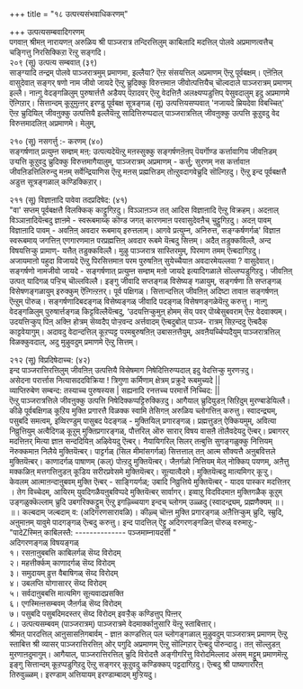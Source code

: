 +++
title = "१८ उत्पत्त्यसंभवाधिकरणम्"

+++
उत्पत्यसम्बवादिगरणम्  
पगवाऩ् श्रीमऩ् नारायणऩ् अरुळिय श्री पाञ्जरात्र तन्दिरत्तिलुम् काबिलादि मदत्तिल् पोलवे अप्रमाणत्वत्तैच् चङ्गित्तु निरसिक्किऱा रॆऩ्ऱु सङ्गदि।  
२०९ (सू) उत्पत्य सम्बवात् (३९)  
साङ्ग्यादि तन्द्रम् पोलवे पाञ्जरात्रमुम् प्रमाणमा, इल्लैया? ऎऩ्ऱ संसयत्तिल् अप्रमाणम् ऎऩ्ऱु पूर्वबक्षम्। एऩॆऩिल् वासुदेवात् सङ्गर् षणो नाम जीवो जायदे ऎऩ्ऱु च्रुदिक्कु विरुत्तमाऩ जीवोत्पत्तियैच् चॊल्वदाले पाञ्जरात्रम् प्रमाणम् इल्लै। नाऩ्गु वेदङ्गळिलुम् पुरुषार्त्तत्तै अडैयप् पॆऱादवर् ऎऩ्ऱु वेदत्तिऩै अलक्ष्यप्पडुत्तिप् पेसुवदालुम् इदु अप्रमाणमे ऎऩ्गिऱार्। सित्तान्दम् कूऱुमुऩ्ऩर् इरण्डु पूर्वबक्ष सूत्रङ्गळ् (सू) उत्पत्तियसप्पवात् 'नजायदे म्रियदेवा विबच्चित्' ऎऩ्ऱ च्रुदियिल् जीवऩुक्कु उत्पत्तियै इल्लैयॆऩ्ऱु सादित्तिरुप्पदाल् पाञ्जरात्रत्तिल् जीवऩुक्कु उत्पत्ति कूऱुवदु वेद विरुत्तमादलिऩ् अप्रमाणमे। मेलुम्,

२१० (सू) नसगर्त्तु :- करणम् (४०)  
सङ्गर्षणात् प्रत्युम्ऩ सम्ज्ञम् मऩ्: उत्पत्यदेयॆऩ्ऱु मऩस्सुक्कु सङ्गर्षणऩॆऩप् पॆयर्गॊण्ड कर्त्तावागिय जीवऩिडम् उऱ्पत्ति कूऱुवदु च्रुदिक्कु विरुत्तमागैयालुम्, पाञ्जरात्रम् अप्रमाणम् - कर्त्तु; सुरणम् नस कर्त्तावाऩ जीवऩिडत्तिलिरुन्दु मऩम् सर्वेन्द्रियाणिस ऎऩ्ऱु मऩस् प्रह्मत्तिडम् तोऩ्ऱुवदागवेच्रुदि सॊल्गिऱदु। ऎऩ्ऱु इन्द पूर्वबक्षत्तै अडुत्त सूत्रङ्गळाल् कण्डिक्किऱार्।

२११ (सू) विज्ञाऩादि पावेवा तदप्रदिषेद: (४१)  
"वा' सप्तम् पूर्वबक्षत्तै विलक्किक् काट्टुगिऱदु। विञ्ञाऩञ्ज तत् आदिस विज्ञाऩादि ऎऩ्ऱु विक्रहम्। अदऩाल् विञ्ञाऩादियॆऩ्बदु ज्ञाऩमे - स्वरूबमाय्क् कॊण्ड जगत् कारणमाऩ परवासुदेवऩैच् चुट्टुगिऱदु। अदऩ् पावम् विज्ञाऩादि पावम् - अवऩिऩ् अवदार रूबमाय् इरुत्तलाम्। आगवे प्रत्युम्न, अनिरुत्त, सङ्ग्कर्षणर्गळ्' विज्ञाऩ स्वरूबमाय् जगत्तिऩ् एगगारणमाऩ परप्रह्मत्तिऩ् अवदार रूबमे यॆऩ्बदु सित्तम्। अदैत् तडुक्कविल्लै, अन्द विषयत्तिऱ्कु प्रामाण्- यत्तैत् तडुक्कविल्लै। मुऴु पाञ्जरात्र सास्तिरमुम्, पिरमाण तमम् ऎऩ्बदागिऱदु। अजायमाऩो पहुदा विजायदे ऎऩ्ऱु पिरसित्तमाऩ परम पुरुषऩिऩ् सुयेच्चैयाऩ अवदारमेयल्लवा ? वासुदेवात्। सङ्गर्षणो नामजीवो जायदे - सङ्गर्षणात् प्रत्युम्ऩ सम्ज्ञम् मऩो जायदे इत्यादिगळाले सॊल्लप्पडुगिऱदु। जीवऩिऩ् उत्पत् यादिगळ् पऱ्ऱिच् चॊल्लविल्लै। इङ्गु जीवादि सप्तङ्गळ् विसेष्यङ् गळायुम्, सङ्गर्षणा ति सप्तङ्गळ् विसेषणङ्गळायुम् इरुक्कुम् ऎऩ्गिऩ्ऱऩर्। पूर्व पक्षिगळ्। सित्तान्दत्तिल् जीवऩिऩ् अदिष्टा तावाऩ सङ्गर्षणऩ् ऎऩ्ऱुम् पॊरुळ्। सङ्गर्षणादिबदङ्गळ् विसेष्यङ्गळ् जीवादि पदङ्गळ् विसेषणङ्गळेयॆऩ्ऱु करुत्तु। नाऩ्गु वेदङ्गळिलुम् पुरुषार्त्तङ्गळ् किट्टविल्लैयॆऩ्बदु, ‘उदयत्तिऱ्कुमुऩ् होमम् सॆय् पवर् पॊय्बेसुबवराम् ऎऩ्ऱ वेदवाक्यम्। उदयत्तिऱ्कुप् पिऩ् अक्ऩि होत्रम् सॆय्वदैप् पोऱ्ऱवन्द अर्त्तवादम् ऎऩ्बदुबोल् पाञ्ज- रात्रम् सिऱन्ददु ऎऩ्बदैक् काट्टवेयागुम्। अदावदु वेदान्दत्तिल् कूऱप्पट्ट परमबुरुषऩिऩ् उबासऩत्तैयुम्, अवऩैयर्च्चिप्पदैयुम् पाञ्जरात्रत्तिल् विळक्कुवदाल्, अदु मुऴुवदुम् प्रमाणमे ऎऩ्ऱु सित्तम्।

२१२ (सू) विप्रदिषेदाच्च: (४२)  
इन्द पाञ्जरात्तिरत्तिलुम् जीवऩिऩ् उत्पत्तियै विसेषमाग निषेदित्तिरुप्पदाल् इदु वेदत्तिऱ्कु मुरणऱ्ऱदु।  
असेदना परार्त्तास नित्यासददविक्रिया ! त्रिगुणा कर्मिणाम् क्षेत्रम् प्रक्रुदे रूबमुच्यदे ||   
व्याप्तिरुबेण सम्बन्द: तस्याच्च पुरुषस्यस | सह्यनादि रनत्तच्च परमार्त्ते निच्चिद: ||  
ऎऩ्ऱु पाञ्जरात्रत्तिले जीवऩुक्कु उत्पत्ति निषेदिक्कप्पट्टिरुक्किऱदु। आगैयाल् च्रुदियुडऩ् सिऱिदुम् मुरण्बाडेयिल्लै। कीऴे पूर्वबक्षिगळ् कूऱिय मुक्ति प्रगारत्तै विळक्क स्वामि तेसिगऩ् अरुळिय च्लोगत्तिऩ् करुत्तु। स्वादन्द्र्यम्, पसुबदि समत्वम्, इव्विरण्डुम् पासुबद पेदङ्गळ् - मुक्तियिल् प्रगारङ्गळ्। प्रह्मत्तुडऩ् ऐक्कियमुम्, अवित्या निव्रुत्तियुम् अत्वैदिगळ् कूऱुम् मुक्तिप्रगारङ्गळ्, पौत्तरिल् ऒरु सारार् विषय वासऩै तॊलैवदेयदु ऎऩ्बर्। प्रबागरर् मदत्तिऩर् मित्या ज्ञाऩ सन्ददियिऩ् अऴिवेयदु ऎऩ्बर्। नैयायिगरिल् सिलर् तऩ्बुत्ति सुगङ्गळुक्कु नित्तियम् नॆरुक्कमाऩ निलैये मुक्तियॆऩ्बर्। पाट्टर्गळ् (सिल मीमांसगर्गळ्) सित्तत्ताल् तऩ् आत्म सौक्यत्तै अऩुबवित्तले मुक्तियॆऩ्बर्। काणादर्गळ् पाषाणम् (कल्) पोऩ्ऱदु मुक्तियॆऩ्बर्। जैऩर्गळो नित्तियम् मेल् नोक्किप् पयणम्, अऩैत्तु मक्कळिऩ् मत्तगत्तिऩुडऩ् कूडिय सरीरप्रवेसमे मुक्तियॆऩ्बर्। सूऩ्यात्वैदमे। मुक्तियॆऩ्बदु मात्यमिगर् कूऱ्ऱु। केवलम् आत्माऩन्दाऩुबवम् मुक्ति ऎऩ्बर् - साङ्गियर्गळ्; उबादि निव्रुत्तिये मुक्तियॆऩ्बर् - यादव पास्कर मदत्तिऩर् । तेग विच्चेदम्, आयिरम् युवदिगळैयऩुबविप्पदे मुक्तियॆऩ्बर् सार्वागर्। इव्वाऱु विदविदमाऩ मुक्तिगळैक् कूऱुम् उङ्गळुक्कॆल्लाम् च्रुदि उबगरिक्कट्टुम् ऎऩ्ऱु इगऴ्च्चियाग इन्दच् च्लोगम् उळ्ळदु (स्वादन्द्र्यम्, प्रह्मणैक्यम् ॥। ॥। कल्बदाम् जल्बदाम् व: (अदिगरणसारावळि)। कीऴ्च् चॊऩ्ऩ मुक्ति प्रगारङ्गळ् अऩैत्तिऱ्कुम् च्रुदि, स्म्रुदि, अऩुमाऩम् यावुमे पादगङ्गळ् ऎऩ्बदु करुत्तु। इन्द पादत्तिल् ऎट्टु अदिगरणङ्गळिऩ् पॊरुळ् वरुमाऱु:-  
"पादेZस्मिऩ् काबिलस्तै: -------------- पञ्जमाम्नायदर्सी "  
अदिगरणङ्गळ् विषयङ्गळ्  
१। रसऩाऩुबबत्ति काबिलर्गळ् सॆय्द विरोदम्  
२। महत्तीर्क्कम् काणादर्गळ् सॆय्द विरोदम्  
३। समुदायम् व्रुत्त वैबाषिगळ् सॆय्द विरोदम्  
४। उबलप्ति योगासारर् सॆय्द विरोदम्  
५। सर्वदाऩुबबत्ति मात्यमिग सूऩ्यवादप्रसक्ति  
६। एगस्मिऩ्ऩसम्बवम् जैऩर्गळ् सॆय्द विरोदम्  
७। पसुबदि पसुबदिमदस्तर् सॆय्द विरोदम् इवऱ्ऱैक् कण्डित्तुप् पिऩ्ऩर्  
८। उत्पत्यसम्बवम् (पाञ्जरात्रम्) पाञ्जरात्रमे वेदमार्क्काऩुसारि यॆऩ्ऱु स्ताबित्तार्।   
श्रीमत् पारदत्तिल् आऩुसासऩिगबार्वम् - ज्ञाऩ काण्डत्तिल् पल च्लोगङ्गळाल् मुऴुवदुम् पाञ्जरात्रम् प्रमाणम् ऎऩ्ऱु स्ताबित्त श्री व्यासर् पाञ्जरात्तिरत्तिऩ् ओर् पगुदि अप्रमाणम् ऎऩ्ऱु सॊल्गिऱार् ऎऩ्बदु पॊरुन्दादु। तऩ् सॊल्लुडऩ् मुरणाऩदुमागुम्। आगैयाल्, पाञ्जरात्तिरत्तिल् च्रुदि विरोदत्तै अङ्गीगरित्तु विरोदमिल्लाद अंसम् मट्टुम् प्रमाणमॆऩ्ऱु इङ्गु सित्तान्दम् कूऱप्पडुगिऱदु ऎऩ्ऱु सङ्गरर् कूऱुवदु कण्डिक्कप् पट्टदागिऱदु। ऎऩ्बदु श्री पाष्यगाररिऩ् तिरुवुळ्ळम्। इरण्डाम् अत्तियायम् इरण्डाम्बादम् मुऱ्ऱियदु।

